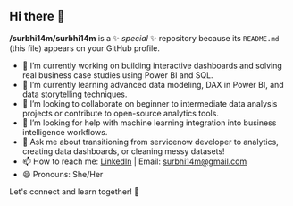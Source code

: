 ## Hi there 👋


**/surbhi14m/surbhi14m** is a ✨ _special_ ✨ repository because its `README.md` (this file) appears on your GitHub profile.

- 🔭 I’m currently working on building interactive dashboards and solving real business case studies using Power BI and SQL.
- 🌱 I’m currently learning advanced data modeling, DAX in Power BI, and data storytelling techniques.
- 👯 I’m looking to collaborate on beginner to intermediate data analysis projects or contribute to open-source analytics tools.
- 🤔 I’m looking for help with machine learning integration into business intelligence workflows.
- 💬 Ask me about transitioning from servicenow developer to analytics, creating data dashboards, or cleaning messy datasets!
- 📫 How to reach me: [LinkedIn](https://www.linkedin.com/in/kumarisurbhi97) | Email: surbhi14m@gmail.com
- 😄 Pronouns: She/Her

Let's connect and learn together! 🚀
